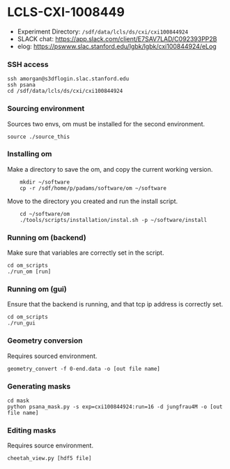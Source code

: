# LCLS-CXI-1008449
- Experiment Directory: `/sdf/data/lcls/ds/cxi/cxi100844924`
- SLACK chat: https://app.slack.com/client/E7SAV7LAD/C092393PP2B
- elog: https://pswww.slac.stanford.edu/lgbk/lgbk/cxi100844924/eLog

### SSH access
```
ssh amorgan@s3dflogin.slac.stanford.edu
ssh psana
cd /sdf/data/lcls/ds/cxi/cxi100844924
```

### Sourcing environment
Sources two envs, om must be installed for the second environment.
```
source ./source_this
```

### Installing om

Make a directory to save the om, and copy the current working version.
```
    mkdir ~/software
    cp -r /sdf/home/p/padams/software/om ~/software
```

Move to the directory you created and run the install script.
```
    cd ~/software/om
    ./tools/scripts/installation/instal.sh -p ~/software/install
```
    
### Running om (backend)
Make sure that variables are correctly set in the script.
```
cd om_scripts
./run_om [run]
```

### Running om (gui)
Ensure that the backend is running, and that tcp ip address is correctly set.
```
cd om_scripts
./run_gui
```

### Geometry conversion
Requires sourced environment.
```
geometry_convert -f 0-end.data -o [out file name]
```

### Generating masks
```
cd mask
python psana_mask.py -s exp=cxi100844924:run=16 -d jungfrau4M -o [out file name]
```

### Editing masks
Requires source environment.
```
cheetah_view.py [hdf5 file]
```

